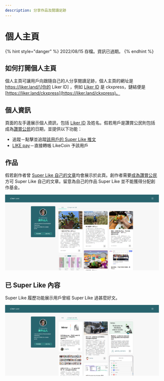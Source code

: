 ```yaml
---
description: 分享作品及閱讀足跡
---
```


# 個人主頁

{% hint style="danger" %}
2022/08/15 存檔。資訊已過期。
{% endhint %}

## 如何打開個人主頁

個人主頁可讓用戶向跟隨自己的人分享閱讀足跡，個人主頁的網址是 https://liker.land/\[你的 Liker ID] ，例如 [Liker ID](../../../user-guide/liker-id/) 是 ckxpress，鏈結便是 [https://liker.land/ckxpress](https://liker.land/ckxpress)。

## 個人資訊

頁面的左手邊展示個人資訊，包括 [Liker ID](../../../user-guide/liker-id/) 及姓名。假若用戶是讚賞公民則包括成為[讚賞公民](../../../user-guide/civic-liker/)的日期，並提供以下功能：

* 追蹤－點擊並追蹤[該用戶的 Super Like 推文](../../../user-guide/liker-land/superlike.md)
* [LIKE pay](../../../guides/wallet/like-pay.md)－直接轉帳 LikeCoin 予該用戶

## 作品

假若創作者曾 [Super Like 自己的文章](../../../user-guide/liker-land/superlike.md)均會展示於此頁。創作者需要[成為讚賞公民](../../../user-guide/civic-liker/)方可 Super Like 自己的文章。留意為自己的作品 Super Like 並不能獲得分配創作基金。

![](<../../../.gitbook/assets/Portfolio Page 1.png>)

## 已 Super Like 內容

Super Like 履歷功能展示用戶曾經 Super Like 過甚麼好文。

![](<../../../.gitbook/assets/Portfolio Page 2.png>)
